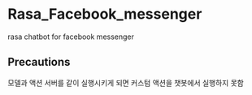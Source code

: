 # Rasa_Facebook_messenger
rasa chatbot for facebook messenger

## Precautions

모델과 액션 서버를 같이 실행시키게 되면 커스텀 액션을 챗봇에서 실행하지 못함
